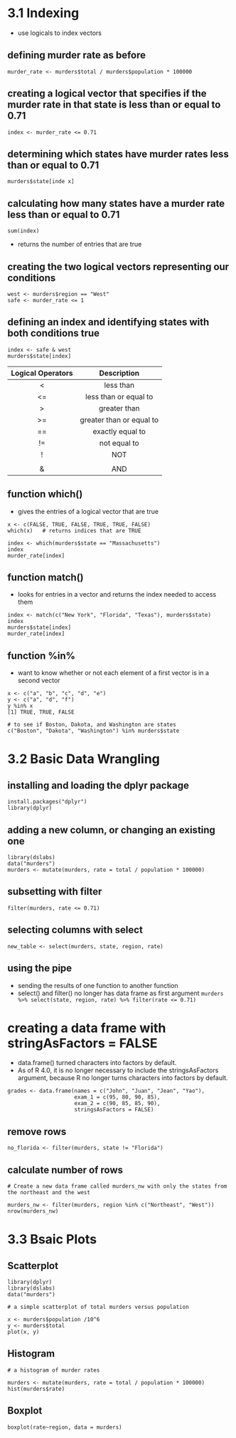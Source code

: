 # 3.1 Indexing
- use logicals to index vectors

## defining murder rate as before
` murder_rate <- murders$total / murders$population * 100000 `

## creating a logical vector that specifies if the murder rate in that state is less than or equal to 0.71
` index <- murder_rate <= 0.71 `

## determining which states have murder rates less than or equal to 0.71
` murders$state[inde x] `

## calculating how many states have a murder rate less than or equal to 0.71
` sum(index) `
- returns the number of entries that are true

## creating the two logical vectors representing our conditions
```
west <- murders$region == "West"
safe <- murder_rate <= 1
```

## defining an index and identifying states with both conditions true
```
index <- safe & west
murders$state[index]
```

| Logical Operators        | Description        | 
|:-------------:|:-------------:|
| < | less than |
| <= | less than or equal to |
| > | greater than |
| >= | greater than or equal to |
| == | exactly equal to |
| != | not equal to |
| ! | NOT |
| | | OR |
| & | AND |

## function which()
- gives the entries of a logical vector that are true
```
x <- c(FALSE, TRUE, FALSE, TRUE, TRUE, FALSE)
which(x)   # returns indices that are TRUE

index <- which(murders$state == "Massachusetts")
index
murder_rate[index]
```

## function match()
- looks for entries in a vector and returns the index needed to access them
```
index <- match(c("New York", "Florida", "Texas"), murders$state)
index
murders$state[index]
murder_rate[index]
```

## function %in%
- want to know whether or not each element of a first vector is in a second vector
```
x <- c("a", "b", "c", "d", "e")
y <- c("a", "d", "f")
y %in% x
[1] TRUE, TRUE, FALSE

# to see if Boston, Dakota, and Washington are states
c("Boston", "Dakota", "Washington") %in% murders$state
```

# 3.2 Basic Data Wrangling

## installing and loading the dplyr package
```
install.packages("dplyr")
library(dplyr)
```

## adding a new column, or changing an existing one
```
library(dslabs)
data("murders")
murders <- mutate(murders, rate = total / population * 100000)
```

## subsetting with filter
` filter(murders, rate <= 0.71) `

## selecting columns with select
` new_table <- select(murders, state, region, rate) `

## using the pipe
- sending the results of one function to another function
- select() and filter() no longer has data frame as first argument 
` murders %>% select(state, region, rate) %>% filter(rate <= 0.71) `

# creating a data frame with stringAsFactors = FALSE
- data.frame() turned characters into factors by default. 
- As of R 4.0, it is no longer necessary to include the stringsAsFactors argument, because R no longer turns characters into factors by default.
```
grades <- data.frame(names = c("John", "Juan", "Jean", "Yao"), 
                     exam_1 = c(95, 80, 90, 85), 
                     exam_2 = c(90, 85, 85, 90),
                     stringsAsFactors = FALSE)
```

## remove rows
` no_florida <- filter(murders, state != "Florida") `

## calculate number of rows
```
# Create a new data frame called murders_nw with only the states from the northeast and the west

murders_nw <- filter(murders, region %in% c("Northeast", "West"))
nrow(murders_nw)
```

# 3.3 Bsaic Plots

## Scatterplot 
```
library(dplyr)
library(dslabs)
data("murders")

# a simple scatterplot of total murders versus population

x <- murders$population /10^6
y <- murders$total
plot(x, y)
```

## Histogram
```
# a histogram of murder rates

murders <- mutate(murders, rate = total / population * 100000)
hist(murders$rate)

```

## Boxplot
` boxplot(rate~region, data = murders) `










